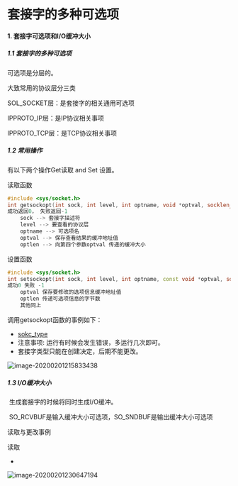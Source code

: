 # 套接字的多种可选项

#### 1.  套接字可选项和I/O缓冲大小



##### 1.1 套接字的多种可选项

可选项是分层的。

大致常用的协议层分三类

SOL_SOCKET层：是套接字的相关通用可选项

IPPROTO_IP层：是IP协议相关事项

IPPROTO_TCP层：是TCP协议相关事项

##### 1.2 常用操作

有以下两个操作Get读取 and Set 设置。

读取函数

```c++
#include <sys/socket.h>
int getsockopt(int sock, int level, int optname, void *optval, socklen_t *optlen);
成功返回0， 失败返回-1
    sock --> 套接字描述符
    level --> 要查看的协议层
    optname --> 可选项名
    optval --> 保存查看结果的缓冲地址值
    optlen --> 向第四个参数optval 传递的缓冲大小
```

设置函数

```c++
#include <sys/socket.h>
int setsockopt(int sock, int level, int optname, const void *optval, socklen_t optlen);
成功0 失败 -1
    optval 保存要修改的选项信息缓冲地址值
    optlen 传递可选项信息的字节数
    其他同上
```

调用getsockopt函数的事例如下：

* [sokc_type](https://github.com/hclg/tcp_ip/blob/master/%E5%A5%97%E6%8E%A5%E5%AD%97%E7%9A%84%E5%8F%AF%E9%80%89%E9%A1%B9/sock_type.c)
* 注意事项: 运行有时候会发生错误，多运行几次即可。
* 套接字类型只能在创建决定，后期不能更改。

![image-20200201215833438](/home/h1/.config/Typora/typora-user-images/image-20200201215833438.png)

##### 1.3 I/O缓冲大小

​	生成套接字的时候将同时生成I/O缓冲。

​	SO_RCVBUF是输入缓冲大小可选项，SO_SNDBUF是输出缓冲大小可选项

读取与更改事例

读取

* 

![image-20200201230647194](/home/h1/.config/Typora/typora-user-images/image-20200201230647194.png)